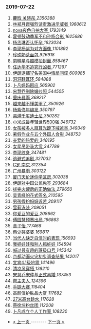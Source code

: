 ### 2019-07-22 
1. [ 鹿晗 关晓彤 ](https://s.weibo.com/weibo?q=%23%E9%B9%BF%E6%99%97%20%E5%85%B3%E6%99%93%E5%BD%A4%23&Refer=top) *2356388*
1. [ 林郑月娥强烈谴责激进示威者 ](https://s.weibo.com/weibo?q=%23%E6%9E%97%E9%83%91%E6%9C%88%E5%A8%A5%E5%BC%BA%E7%83%88%E8%B0%B4%E8%B4%A3%E6%BF%80%E8%BF%9B%E7%A4%BA%E5%A8%81%E8%80%85%23&Refer=top) *1960612*
1. [ nova夜色自拍大赛 ](https://s.weibo.com/weibo?q=%23nova%E5%A4%9C%E8%89%B2%E8%87%AA%E6%8B%8D%E5%A4%A7%E8%B5%9B%23&topic_ad=1&Refer=top) *1793149*
1. [ 霍顿鼓动季军不和孙杨合影 ](https://s.weibo.com/weibo?q=%23%E9%9C%8D%E9%A1%BF%E9%BC%93%E5%8A%A8%E5%AD%A3%E5%86%9B%E4%B8%8D%E5%92%8C%E5%AD%99%E6%9D%A8%E5%90%88%E5%BD%B1%23&Refer=top) *1625686*
1. [ 杨丞琳否认怀孕 ](https://s.weibo.com/weibo?q=%23%E6%9D%A8%E4%B8%9E%E7%90%B3%E5%90%A6%E8%AE%A4%E6%80%80%E5%AD%95%23&Refer=top) *1623034*
1. [ 李现杨紫为对方画像 ](https://s.weibo.com/weibo?q=%23%E6%9D%8E%E7%8E%B0%E6%9D%A8%E7%B4%AB%E4%B8%BA%E5%AF%B9%E6%96%B9%E7%94%BB%E5%83%8F%23&Refer=top) *1101892*
1. [ 珍珠奶茶面包 ](https://s.weibo.com/weibo?q=%23%E7%8F%8D%E7%8F%A0%E5%A5%B6%E8%8C%B6%E9%9D%A2%E5%8C%85%23&Refer=top) *926918*
1. [ 男明星与超模拍封面 ](https://s.weibo.com/weibo?q=%23%E7%94%B7%E6%98%8E%E6%98%9F%E4%B8%8E%E8%B6%85%E6%A8%A1%E6%8B%8D%E5%B0%81%E9%9D%A2%23&Refer=top) *858467*
1. [ 任达华不追究行凶者 ](https://s.weibo.com/weibo?q=%23%E4%BB%BB%E8%BE%BE%E5%8D%8E%E4%B8%8D%E8%BF%BD%E7%A9%B6%E8%A1%8C%E5%87%B6%E8%80%85%23&Refer=top) *771297*
1. [ 伊朗逮捕17名美国中情局间谍 ](https://s.weibo.com/weibo?q=%23%E4%BC%8A%E6%9C%97%E9%80%AE%E6%8D%9517%E5%90%8D%E7%BE%8E%E5%9B%BD%E4%B8%AD%E6%83%85%E5%B1%80%E9%97%B4%E8%B0%8D%23&Refer=top) *600985*
1. [ 洞洞鞋耳环 ](https://s.weibo.com/weibo?q=%23%E6%B4%9E%E6%B4%9E%E9%9E%8B%E8%80%B3%E7%8E%AF%23&Refer=top) *584888*
1. [ 卜凡妈妈回应 ](https://s.weibo.com/weibo?q=%23%E5%8D%9C%E5%87%A1%E5%A6%88%E5%A6%88%E5%9B%9E%E5%BA%94%23&Refer=top) *565902*
1. [ 宋慧乔删除婚纱照 ](https://s.weibo.com/weibo?q=%23%E5%AE%8B%E6%85%A7%E4%B9%94%E5%88%A0%E9%99%A4%E5%A9%9A%E7%BA%B1%E7%85%A7%23&Refer=top) *544505*
1. [ 重庆暴雨 ](https://s.weibo.com/weibo?q=%23%E9%87%8D%E5%BA%86%E6%9A%B4%E9%9B%A8%23&Refer=top) *369217*
1. [ 越来越不懂美甲了 ](https://s.weibo.com/weibo?q=%23%E8%B6%8A%E6%9D%A5%E8%B6%8A%E4%B8%8D%E6%87%82%E7%BE%8E%E7%94%B2%E4%BA%86%23&Refer=top) *350926*
1. [ 杨紫佟年编发 ](https://s.weibo.com/weibo?q=%23%E6%9D%A8%E7%B4%AB%E4%BD%9F%E5%B9%B4%E7%BC%96%E5%8F%91%23&Refer=top) *350797*
1. [ 易烊千玺迪士尼 ](https://s.weibo.com/weibo?q=%23%E6%98%93%E7%83%8A%E5%8D%83%E7%8E%BA%E8%BF%AA%E5%A3%AB%E5%B0%BC%23&Refer=top) *350282*
1. [ 小米成最年轻世界500强 ](https://s.weibo.com/weibo?q=%23%E5%B0%8F%E7%B1%B3%E6%88%90%E6%9C%80%E5%B9%B4%E8%BD%BB%E4%B8%96%E7%95%8C500%E5%BC%BA%23&Refer=top) *349732*
1. [ 女孩被多人扇耳光跪下喊爸爸 ](https://s.weibo.com/weibo?q=%23%E5%A5%B3%E5%AD%A9%E8%A2%AB%E5%A4%9A%E4%BA%BA%E6%89%87%E8%80%B3%E5%85%89%E8%B7%AA%E4%B8%8B%E5%96%8A%E7%88%B8%E7%88%B8%23&Refer=top) *349349*
1. [ 暑假作业与五个外国人合影 ](https://s.weibo.com/weibo?q=%E6%9A%91%E5%81%87%E4%BD%9C%E4%B8%9A%E4%B8%8E%E4%BA%94%E4%B8%AA%E5%A4%96%E5%9B%BD%E4%BA%BA%E5%90%88%E5%BD%B1&Refer=top) *348753*
1. [ 亲爱的热爱的 ](https://s.weibo.com/weibo?q=%E4%BA%B2%E7%88%B1%E7%9A%84%E7%83%AD%E7%88%B1%E7%9A%84&Refer=top) *348195*
1. [ 女星吊带装大赏 ](https://s.weibo.com/weibo?q=%23%E5%A5%B3%E6%98%9F%E5%90%8A%E5%B8%A6%E8%A3%85%E5%A4%A7%E8%B5%8F%23&Refer=top) *347789*
1. [ 李现纹身 ](https://s.weibo.com/weibo?q=%23%E6%9D%8E%E7%8E%B0%E7%BA%B9%E8%BA%AB%23&Refer=top) *347481*
1. [ 逃避式追剧 ](https://s.weibo.com/weibo?q=%23%E9%80%83%E9%81%BF%E5%BC%8F%E8%BF%BD%E5%89%A7%23&Refer=top) *327032*
1. [ C罗 南京 ](https://s.weibo.com/weibo?q=C%E7%BD%97%20%E5%8D%97%E4%BA%AC&Refer=top) *312354*
1. [ 广州暴雨 ](https://s.weibo.com/weibo?q=%23%E5%B9%BF%E5%B7%9E%E6%9A%B4%E9%9B%A8%23&Refer=top) *303122*
1. [ 厦门天价迷你学区房 ](https://s.weibo.com/weibo?q=%23%E5%8E%A6%E9%97%A8%E5%A4%A9%E4%BB%B7%E8%BF%B7%E4%BD%A0%E5%AD%A6%E5%8C%BA%E6%88%BF%23&Refer=top) *302038*
1. [ 伊朗对中国公民免签 ](https://s.weibo.com/weibo?q=%23%E4%BC%8A%E6%9C%97%E5%AF%B9%E4%B8%AD%E5%9B%BD%E5%85%AC%E6%B0%91%E5%85%8D%E7%AD%BE%23&Refer=top) *293684*
1. [ 拔完火罐后的正确做法 ](https://s.weibo.com/weibo?q=%E6%8B%94%E5%AE%8C%E7%81%AB%E7%BD%90%E5%90%8E%E7%9A%84%E6%AD%A3%E7%A1%AE%E5%81%9A%E6%B3%95&Refer=top) *279650*
1. [ 吴青峰的花式签名 ](https://s.weibo.com/weibo?q=%23%E5%90%B4%E9%9D%92%E5%B3%B0%E7%9A%84%E8%8A%B1%E5%BC%8F%E7%AD%BE%E5%90%8D%23&Refer=top) *210595*
1. [ 男孩假扮妈妈诉苦 ](https://s.weibo.com/weibo?q=%E7%94%B7%E5%AD%A9%E5%81%87%E6%89%AE%E5%A6%88%E5%A6%88%E8%AF%89%E8%8B%A6&Refer=top) *209117*
1. [ 雪莉泳装 ](https://s.weibo.com/weibo?q=%23%E9%9B%AA%E8%8E%89%E6%B3%B3%E8%A3%85%23&Refer=top) *209051*
1. [ 你爱豆的爱豆 ](https://s.weibo.com/weibo?q=%23%E4%BD%A0%E7%88%B1%E8%B1%86%E7%9A%84%E7%88%B1%E8%B1%86%23&Refer=top) *208662*
1. [ 傅园慧预赛出局 ](https://s.weibo.com/weibo?q=%23%E5%82%85%E5%9B%AD%E6%85%A7%E9%A2%84%E8%B5%9B%E5%87%BA%E5%B1%80%23&Refer=top) *196863*
1. [ 章子怡 ](https://s.weibo.com/weibo?q=%23%E7%AB%A0%E5%AD%90%E6%80%A1%23&Refer=top) *177466*
1. [ 蔡少芬婆婆 ](https://s.weibo.com/weibo?q=%23%E8%94%A1%E5%B0%91%E8%8A%AC%E5%A9%86%E5%A9%86%23&Refer=top) *169817*
1. [ 当代人缺乏自信时的表现 ](https://s.weibo.com/weibo?q=%23%E5%BD%93%E4%BB%A3%E4%BA%BA%E7%BC%BA%E4%B9%8F%E8%87%AA%E4%BF%A1%E6%97%B6%E7%9A%84%E8%A1%A8%E7%8E%B0%23&Refer=top) *156593*
1. [ 我抓娃娃和别人抓娃娃 ](https://s.weibo.com/weibo?q=%23%E6%88%91%E6%8A%93%E5%A8%83%E5%A8%83%E5%92%8C%E5%88%AB%E4%BA%BA%E6%8A%93%E5%A8%83%E5%A8%83%23&Refer=top) *154594*
1. [ 喊过最有趣的班级口号 ](https://s.weibo.com/weibo?q=%23%E5%96%8A%E8%BF%87%E6%9C%80%E6%9C%89%E8%B6%A3%E7%9A%84%E7%8F%AD%E7%BA%A7%E5%8F%A3%E5%8F%B7%23&Refer=top) *145342*
1. [ 京都动画火灾初步调查结果 ](https://s.weibo.com/weibo?q=%23%E4%BA%AC%E9%83%BD%E5%8A%A8%E7%94%BB%E7%81%AB%E7%81%BE%E5%88%9D%E6%AD%A5%E8%B0%83%E6%9F%A5%E7%BB%93%E6%9E%9C%23&Refer=top) *142017*
1. [ 宜宾4.1级地震 ](https://s.weibo.com/weibo?q=%E5%AE%9C%E5%AE%BE4.1%E7%BA%A7%E5%9C%B0%E9%9C%87&Refer=top) *141496*
1. [ 清凉风穿搭 ](https://s.weibo.com/weibo?q=%23%E6%B8%85%E5%87%89%E9%A3%8E%E7%A9%BF%E6%90%AD%23&Refer=top) *138210*
1. [ 宋慧乔宋仲基正式离婚 ](https://s.weibo.com/weibo?q=%23%E5%AE%8B%E6%85%A7%E4%B9%94%E5%AE%8B%E4%BB%B2%E5%9F%BA%E6%AD%A3%E5%BC%8F%E7%A6%BB%E5%A9%9A%23&Refer=top) *137453*
1. [ 帮主夫人 ](https://s.weibo.com/weibo?q=%23%E5%B8%AE%E4%B8%BB%E5%A4%AB%E4%BA%BA%23&Refer=top) *124396*
1. [ 手链大赛 ](https://s.weibo.com/weibo?q=%23%E6%89%8B%E9%93%BE%E5%A4%A7%E8%B5%9B%23&Refer=top) *118404*
1. [ 高颜值护肤品大赏 ](https://s.weibo.com/weibo?q=%23%E9%AB%98%E9%A2%9C%E5%80%BC%E6%8A%A4%E8%82%A4%E5%93%81%E5%A4%A7%E8%B5%8F%23&Refer=top) *117682*
1. [ 27米高台跳水 ](https://s.weibo.com/weibo?q=27%E7%B1%B3%E9%AB%98%E5%8F%B0%E8%B7%B3%E6%B0%B4&Refer=top) *117628*
1. [ 蔡徐坤粉丝团 ](https://s.weibo.com/weibo?q=%23%E8%94%A1%E5%BE%90%E5%9D%A4%E7%B2%89%E4%B8%9D%E5%9B%A2%23&Refer=top) *112208*
1. [ 卜凡成立个人工作室 ](https://s.weibo.com/weibo?q=%23%E5%8D%9C%E5%87%A1%E6%88%90%E7%AB%8B%E4%B8%AA%E4%BA%BA%E5%B7%A5%E4%BD%9C%E5%AE%A4%23&Refer=top) *108230* 

- [ < 上一页 ](https://github.com/able8/weibo-hot-record/blob/master/2019-07-21.md) -------- [ 下一页 > ](https://github.com/able8/weibo-hot-record/blob/master/2019-07-23.md)